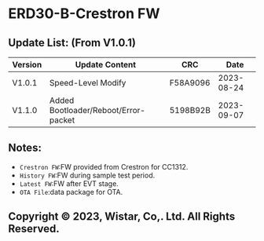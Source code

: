 # ERD30-B-Crestron FW
 ##  Update List: (From V1.0.1)
|Version|Update Content|CRC|Date|
|-|-|-|-|
|V1.0.1|Speed-Level Modify|F58A9096|2023-08-24|
|V1.1.0|Added Bootloader/Reboot/Error-packet|5198B92B|2023-09-07|  

 ## Notes: 
* `Crestron FW`:FW provided from Crestron for CC1312.  
* `History FW`:FW during sample test period.  
* `Latest FW`:FW after EVT stage.  
* `OTA File`:data package for OTA. 
 ##  Copyright © 2023, Wistar, Co,. Ltd. All Rights Reserved.
